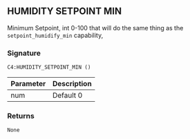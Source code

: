 ## HUMIDITY SETPOINT MIN

Minimum Setpoint, int 0-100 that will do the same thing as the `setpoint_humidify_min` capability, 


### Signature

`C4:HUMIDITY_SETPOINT_MIN ()` 


| Parameter | Description |
| --- | --- |
| num | Default 0 |



### Returns

`None`
